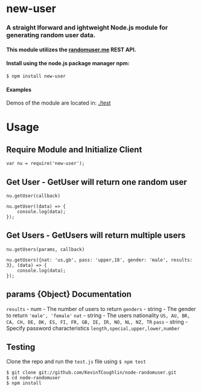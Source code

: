 # new-user 
### A straight lforward and ightweight Node.js module for generating random user data.
#### This module utilizes the [randomuser.me](http://randomuser.me) REST API.



#### Install using the node.js package manager npm:
`$ npm install new-user`



#### Examples
Demos of the module are located in: [./test](test.js)



# Usage
## Require Module and Initialize Client
`var nu = require('new-user');`



## Get User  -  GetUser will return one random user
`nu.getUser(callback)`
```
nu.getUser((data) => {
    console.log(data);
});
```



## Get Users - GetUsers will return multiple users
`nu.getUsers(params, callback)`
```
nu.getUsers({nat: 'us,gb', pass: 'upper,18', gender: 'male', results: 3}, (data) => {
    console.log(data);
});
```



## params {Object} Documentation

`results` - num - The number of users to return
`genders` - string - The gender to return `'male', 'female'`
`nat` - string - The users nationality `US, AU, BR, CA, CH, DE, DK, ES, FI, FR, GB, IE, IR, NO, NL, NZ, TR`
`pass` - string - Specify password characteristics `length,special,upper,lower,number`



## Testing
Clone the repo and run the `test.js` file using `$ npm test`

```
$ git clone git://github.com/KevinTCoughlin/node-randomuser.git
$ cd node-randomuser
$ npm install
```